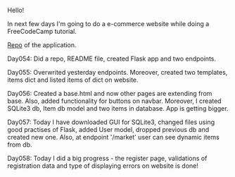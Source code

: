 Hello! 

In next few days I'm going to do a e-commerce website while doing a FreeCodeCamp tutorial.

[Repo](https://github.com/xwojziarnik/FlaskCourseFCC) of the application.

<p>Day054: Did a repo, README file, created Flask app and two endpoints.</p>
<p>Day055: Overwrited yesterday endpoints. Moreover, created two templates, items dict and listed items of dict on website.</p>
<p>Day056: Created a base.html and now other pages are extending from base. Also, added functionality for buttons on navbar. Moreover, I created SQLite3 db, Item db model and two items in database. App is getting bigger.</p>
<p>Day057: Today I have downloaded GUI for SQLite3, changed files using good practises of Flask, added User model, dropped previous db and created new one. Also, at endpoint '/market' user can see dynamic items from db.</p>
<p>Day058: Today I did a big progress - the register page, validations of registration data and type of displaying errors on website is done!</p>
